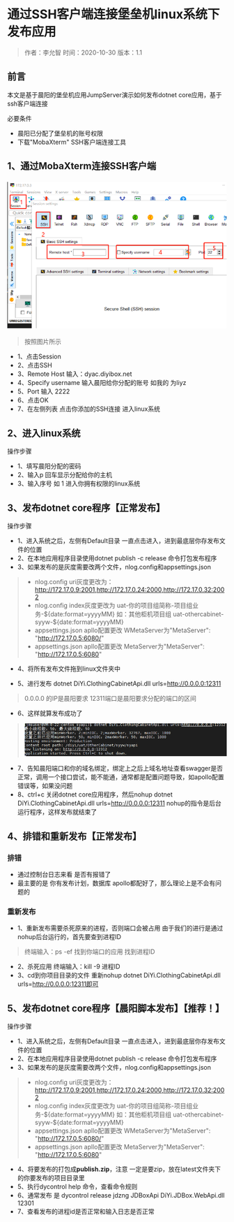 # 通过SSH客户端连接堡垒机linux系统下发布应用
> 作者：李允智 
> 时间：2020-10-30
> 版本：1.1

## 前言
本文是基于晨阳的堡垒机应用JumpServer演示如何发布dotnet core应用，基于ssh客户端连接

必要条件
- 晨阳已分配了堡垒机的账号权限
- 下载"MobaXterm" SSH客户端连接工具

## 1、通过MobaXterm连接SSH客户端
### ![企业微信截图_15989540256035](https://raw.githubusercontent.com/liyunzhi1993/Image/master/%E4%BC%81%E4%B8%9A%E5%BE%AE%E4%BF%A1%E6%88%AA%E5%9B%BE_15989540256035.png)
> 按照图片所示
- 1、点击Session
- 2、点击SSH
- 3、Remote Host 输入：dyac.diyibox.net
- 4、Specify username 输入晨阳给你分配的账号 如我的 为liyz
- 5、Port 输入 2222
- 6、点击OK
- 7、在左侧列表 点击你添加的SSH连接 进入linux系统

## 2、进入linux系统

操作步骤

- 1、填写晨阳分配的密码
- 2、输入p 回车显示分配给你的主机
- 3、输入序号 如 1 进入你拥有权限的linux系统

## 3、发布dotnet core程序【正常发布】

操作步骤
- 1、进入系统之后，左侧有Default目录 一直点击进入，进到最底层你存发布文件的位置
- 2、在本地应用程序目录使用dotnet publish -c release 命令打包发布程序 
- 3、如果发布的是灰度需要改两个文件，nlog.config和appsettings.json
> - nlog.config uri灰度更改为：http://172.17.0.9:2001,http://172.17.0.24:2000,http://172.17.0.32:2002
> - nlog.config index灰度更改为 uat-你的项目组简称-项目组业务-\${date:format=yyyyMM}  如：其他柜机项目组 uat-othercabinet-syyw-${date:format=yyyyMM}  
> - appsettings.json apllo配置更改 WMetaServer为"MetaServer": "http://172.17.0.5:6080/" 
> - appsettings.json apllo配置更改 MetaServer为"MetaServer": "http://172.17.0.5:6080"
- 4、将所有发布文件拖到linux文件夹中

- 5、进行发布 dotnet DiYi.ClothingCabinetApi.dll urls=http://0.0.0.0:12311 
> 0.0.0.0 的IP是晨阳要求
> 12311端口是晨阳要求分配的端口的区间

- 6、这样就算发布成功了
> ![企业微信截图_1599014279383](https://raw.githubusercontent.com/liyunzhi1993/Image/master/%E4%BC%81%E4%B8%9A%E5%BE%AE%E4%BF%A1%E6%88%AA%E5%9B%BE_1599014279383.png)
- 7、告知晨阳端口和你的域名绑定，绑定上之后上域名地址查看swagger是否正常，调用一个接口尝试，能不能通，通常都是配置问题导致，如apollo配置错误等，如果没问题
- 8、ctrl+c 关闭dotnet core应用程序，然后nohup dotnet DiYi.ClothingCabinetApi.dll urls=http://0.0.0.0:12311  nohup的指令是后台运行程序，这样发布就结束了

## 4、排错和重新发布【正常发布】

### 排错
- 通过控制台日志来看 是否有报错了
- 最主要的是  你有发布计划，数据库 apollo都配好了，那么理论上是不会有问题的

### 重新发布
- 1、重新发布需要杀死原来的进程，否则端口会被占用 由于我们的进行是通过nohup后台运行的，首先要查到进程ID
> 终端输入：ps -ef 找到你端口的应用 找到进程ID
- 2、杀死应用  终端输入：kill -9 进程ID
- 3、cd到你项目目录的文件 重新nohup dotnet DiYi.ClothingCabinetApi.dll urls=http://0.0.0.0:12311即可

## 5、发布dotnet core程序【晨阳脚本发布】【推荐！】

操作步骤
- 1、进入系统之后，左侧有Default目录 一直点击进入，进到最底层你存发布文件的位置
- 2、在本地应用程序目录使用dotnet publish -c release 命令打包发布程序 
- 3、如果发布的是灰度需要改两个文件，nlog.config和appsettings.json
> - nlog.config uri灰度更改为：http://172.17.0.9:2001,http://172.17.0.24:2000,http://172.17.0.32:2002
> - nlog.config index灰度更改为 uat-你的项目组简称-项目组业务-\${date:format=yyyyMM}  如：其他柜机项目组 uat-othercabinet-syyw-${date:format=yyyyMM}  
> - appsettings.json apllo配置更改 WMetaServer为"MetaServer": "http://172.17.0.5:6080/" 
> - appsettings.json apllo配置更改 MetaServer为"MetaServer": "http://172.17.0.5:6080"
- 4、将要发布的打包成**publish.zip**，注意 一定是要zip，放在latest文件夹下的你要发布的项目目录里
- 5、执行dycontrol help 命令，查看命令规则
- 6、通常发布 是 dycontrol release jdzng JDBoxApi DiYi.JDBox.WebApi.dll 12301
- 7、查看发布的进程id是否正常和输入日志是否正常
